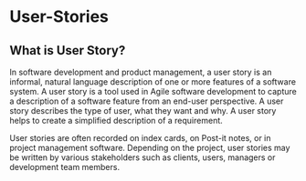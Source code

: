 # User-Stories 

## What is User Story?
In software development and product management, a user story is an informal, natural language description of one or more features of a software system. A user story is a tool used in Agile software development to capture a description of a software feature from an end-user perspective. A user story describes the type of user, what they want and why. A user story helps to create a simplified description of a requirement.

User stories are often recorded on index cards, on Post-it notes, or in project management software. Depending on the project, user stories may be written by various stakeholders such as clients, users, managers or development team members.